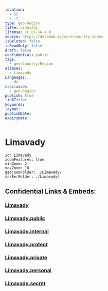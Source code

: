 ```yaml
---
location:
  - 55
  - -7
type: geo-Region
title: Limavady
license: CC BY-SA 4.0
source: https://datahub.io/core/country-codes
isDeleted: false
isReadOnly: false
draft: false
confidential: public
tags:
  - geo/Country/Region
aliases:
  - Limavady
Languages:
  - de
cssclasses:
  - geo-Region
publish: true
linkTitle:
keywords:
layout:
publishDate:
expiryDate:
---
```


# Limavady

```leaflet
id: Limavady
zoomFeatures: true 
minZoom: 2 
maxZoom: 18
geojsonFolder: ./Limavady/
markerFolder: ./Limavady/
```


## Confidential Links & Embeds: 

### [Limavady](/_Standards/Earth/Continent/Europe/Europe~North/UK/Ireland~North/counties~Ireland~North/Limavady.md) 

### [Limavady.public](/_public/Earth/Continent/Europe/Europe~North/UK/Ireland~North/counties~Ireland~North/Limavady.public.md) 

### [Limavady.internal](/_internal/Earth/Continent/Europe/Europe~North/UK/Ireland~North/counties~Ireland~North/Limavady.internal.md) 

### [Limavady.protect](/_protect/Earth/Continent/Europe/Europe~North/UK/Ireland~North/counties~Ireland~North/Limavady.protect.md) 

### [Limavady.private](/_private/Earth/Continent/Europe/Europe~North/UK/Ireland~North/counties~Ireland~North/Limavady.private.md) 

### [Limavady.personal](/_personal/Earth/Continent/Europe/Europe~North/UK/Ireland~North/counties~Ireland~North/Limavady.personal.md) 

### [Limavady.secret](/_secret/Earth/Continent/Europe/Europe~North/UK/Ireland~North/counties~Ireland~North/Limavady.secret.md)

